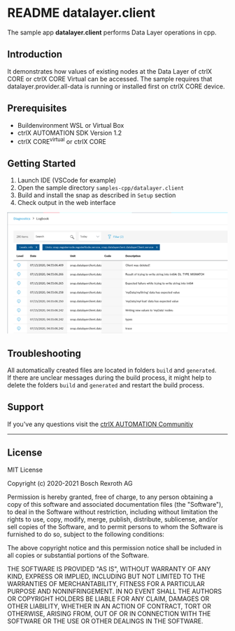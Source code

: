 # README datalayer.client

The sample app __datalayer.client__ performs Data Layer operations in cpp.

## Introduction

It demonstrates how values of existing nodes at the Data Layer of ctrlX CORE or ctrlX CORE Virtual can be accessed.
The sample requires that datalayer.provider.all-data is running or installed first on ctrlX CORE device.

## Prerequisites

* Buildenvironment WSL or Virtual Box
* ctrlX AUTOMATION SDK Version 1.2 
* ctrlX CORE<sup>virtual</sup> or ctrlX CORE

## Getting Started

1. Launch IDE (VSCode for example)
2. Open the sample directory `samples-cpp/datalayer.client`
3. Build and install the snap as described in `Setup` section
4. Check output in the web interface

![Output in diagnosis logbook](docs/images/datalayer.client/messages.in.logbook.png)

## Troubleshooting

All automatically created files are located in folders `build` and `generated`.  
If there are unclear messages during the build process, it might help to delete the folders `build` and `generated` and restart the build process.

## Support

If you've any questions visit the [ctrlX AUTOMATION Communitiy](https://developer.community.boschrexroth.com/)

___

## License

MIT License

Copyright (c) 2020-2021 Bosch Rexroth AG

Permission is hereby granted, free of charge, to any person obtaining a copy
of this software and associated documentation files (the "Software"), to deal
in the Software without restriction, including without limitation the rights
to use, copy, modify, merge, publish, distribute, sublicense, and/or sell
copies of the Software, and to permit persons to whom the Software is
furnished to do so, subject to the following conditions:

The above copyright notice and this permission notice shall be included in all
copies or substantial portions of the Software.

THE SOFTWARE IS PROVIDED "AS IS", WITHOUT WARRANTY OF ANY KIND, EXPRESS OR
IMPLIED, INCLUDING BUT NOT LIMITED TO THE WARRANTIES OF MERCHANTABILITY,
FITNESS FOR A PARTICULAR PURPOSE AND NONINFRINGEMENT. IN NO EVENT SHALL THE
AUTHORS OR COPYRIGHT HOLDERS BE LIABLE FOR ANY CLAIM, DAMAGES OR OTHER
LIABILITY, WHETHER IN AN ACTION OF CONTRACT, TORT OR OTHERWISE, ARISING FROM,
OUT OF OR IN CONNECTION WITH THE SOFTWARE OR THE USE OR OTHER DEALINGS IN THE
SOFTWARE.
